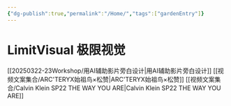 ```yaml
---
{"dg-publish":true,"permalink":"/Home/","tags":["gardenEntry"]}
---
```


# LimitVisual 极限视觉

[[20250322-23Workshop/用AI辅助影片旁白设计\|用AI辅助影片旁白设计]]
[[视频文案集合/ARC'TERYX始祖鸟×松赞\|ARC'TERYX始祖鸟×松赞]]
[[视频文案集合/Calvin Klein SP22  THE WAY YOU ARE\|Calvin Klein SP22  THE WAY YOU ARE]]